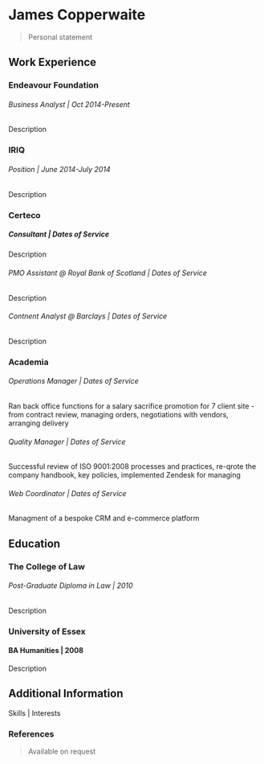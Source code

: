 # James Copperwaite
<!---###### Phone | your@email.com--->

> Personal statement

## Work Experience
### Endeavour Foundation
###### Business Analyst | Oct 2014-Present
Description

### IRIQ
###### Position | June 2014-July 2014
Description

### Certeco
##### Consultant | Dates of Service
Description
###### PMO Assistant @ Royal Bank of Scotland | Dates of Service
Description
###### Contnent Analyst @ Barclays | Dates of Service
Description

### Academia
###### Operations Manager | Dates of Service
Ran back office functions for a salary sacrifice promotion for 7 client site - from contract review, managing orders, negotiations with vendors, arranging delivery
###### Quality Manager | Dates of Service
Successful review of ISO 9001:2008 processes and practices, re-qrote the company handbook, key policies, implemented Zendesk for managing 
###### Web Coordinator | Dates of Service
Managment of a bespoke CRM and e-commerce platform

## Education
### The College of Law
###### Post-Graduate Diploma in Law | 2010
Description

### University of Essex
#### BA Humanities | 2008
Description

## Additional Information
Skills | Interests 

### References
> Available on request
<!---##### Their Name--->
<!---###### Phone | their@email.com--->
<!---Brief description of relationship personal/professional--->
<!---##### Their Name--->
<!---###### Phone | their@email.com--->
<!---Brief description of relationship personal/professional--->
